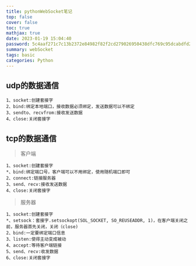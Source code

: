 ```yaml
---
title: pythonWebSocket笔记
top: false
cover: false
toc: true
mathjax: true
date: 2023-01-19 15:04:40
password: 5c4aaf271c7c13b2372e84982f82f2cd279026950438dfc769c95dcabdfd2a87
summary: webSocket
tags: basic
categories: Python
---
```

## udp的数据通信
```
1、socket:创建套接字
2、bind:绑定本地端口，接收数据必须绑定，发送数据可以不绑定
3、sendto、recvfrom:接收发送数据
4、close:关闭套接字
```
## tcp的数据通信
>    客户端
```
1、socket:创建套接字
*、bind:绑定端口号，客户端可以不用绑定，使用随机端口即可
2、connect:链接服务器
3、send、recv:接收发送数据
4、close:关闭套接字
```

>   服务器
```text
1、socket:创建套接字
*、setsock：套接字.setsockopt(SOL_SOCKET, SO_REUSEADDR, 1)，在客户端关闭之前，服务器首先关闭，关闭（close)
2、bind:一定要绑定端口信息
3、listen:使得主动变成被动
4、accept:等待客户端链接
5、send、recv:收发数据
6、close:关闭套接字
```